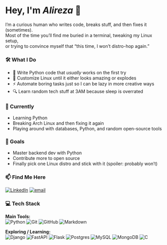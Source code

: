# Hey, I'm *Alireza* 👋

I’m a curious human who writes code, breaks stuff, and then fixes it (sometimes).  
Most of the time you’ll find me buried in a terminal, tweaking my Linux setup,  
or trying to convince myself that “this time, I won’t distro-hop again.”  

### 🛠️ What I Do
- 🐍 Write Python code that *usually* works on the first try  
- 🐧 Customize Linux until it either looks amazing or explodes  
- ⚡ Automate boring tasks just so I can be lazy in more creative ways  
- 🔍 Learn random tech stuff at 3AM because sleep is overrated  

### 🌱 Currently
- Learning Python  
- Breaking Arch Linux and then fixing it again  
- Playing around with databases, Python, and random open-source tools  

### 🎯 Goals
- Master backend dev with Python  
- Contribute more to open source  
- Finally pick one Linux distro and stick with it (spoiler: probably won’t)  

### 📫 Find Me Here
[![LinkedIn](https://img.shields.io/badge/LinkedIn-%230077B5.svg?logo=linkedin&logoColor=white)](https://www.linkedin.com/in/alirezum/) 
[![email](https://img.shields.io/badge/Email-D14836?logo=gmail&logoColor=white)](mailto:alirezueffati@gmail.com) 

### 💻 Tech Stack
**Main Tools:**  
![Python](https://img.shields.io/badge/python-3670A0?style=plastic&logo=python&logoColor=ffdd54) ![Git](https://img.shields.io/badge/git-%23F05033.svg?style=plastic&logo=git&logoColor=white) ![GitHub](https://img.shields.io/badge/github-%23121011.svg?style=plastic&logo=github&logoColor=white) ![Markdown](https://img.shields.io/badge/markdown-%23000000.svg?style=plastic&logo=markdown&logoColor=white)

**Exploring / Learning:**  
![Django](https://img.shields.io/badge/django-%23092E20.svg?style=plastic&logo=django&logoColor=white) ![FastAPI](https://img.shields.io/badge/FastAPI-005571?style=plastic&logo=fastapi) ![Flask](https://img.shields.io/badge/flask-%23000.svg?style=plastic&logo=flask&logoColor=white) ![Postgres](https://img.shields.io/badge/postgres-%23316192.svg?style=plastic&logo=postgresql&logoColor=white) ![MySQL](https://img.shields.io/badge/mysql-4479A1.svg?style=plastic&logo=mysql&logoColor=white) ![MongoDB](https://img.shields.io/badge/MongoDB-%234ea94b.svg?style=plastic&logo=mongodb&logoColor=white) ![C](https://img.shields.io/badge/c-%2300599C.svg?style=plastic&logo=c&logoColor=white)

